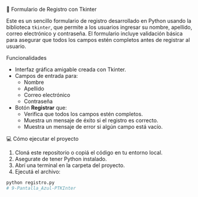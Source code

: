 📝 Formulario de Registro con Tkinter

Este es un sencillo formulario de registro desarrollado en Python usando la biblioteca `tkinter`, que permite a los usuarios ingresar su nombre, apellido, correo electrónico y contraseña. El formulario incluye validación básica para asegurar que todos los campos estén completos antes de registrar al usuario.



Funcionalidades

- Interfaz gráfica amigable creada con Tkinter.
- Campos de entrada para:
  - Nombre
  - Apellido
  - Correo electrónico
  - Contraseña
- Botón **Registrar** que:
  - Verifica que todos los campos estén completos.
  - Muestra un mensaje de éxito si el registro es correcto.
  - Muestra un mensaje de error si algún campo está vacío.



💻 Cómo ejecutar el proyecto

1. Cloná este repositorio o copiá el código en tu entorno local.
2. Asegurate de tener Python instalado.
3. Abrí una terminal en la carpeta del proyecto.
4. Ejecutá el archivo:

```bash
python registro.py
#   9 - P a n t a l l a _ A z u l - P T K I n t e r 
 
 
